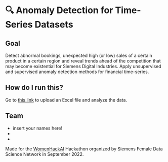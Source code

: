 # 🔍 Anomaly Detection for Time-Series Datasets

## Goal
Detect abnormal bookings, unexpected high (or low) sales of a certain product in a certain region and reveal trends ahead of the competition that may become existential for Siemens Digital Industries. Apply unsupervised and supervised anomaly detection methods for financial time-series.

## How do I run this?
Go to [this link](https://nathanyaqueby-siemens-anomaly-detection-anomaly-vdg8op.streamlitapp.com/) to upload an Excel file and analyze the data.

## Team
- insert your names here!
- 
- 

Made for the [WomenHackAI](https://www.womenhackai.com/) Hackathon organized by Siemens Female Data Science Network in September 2022.

